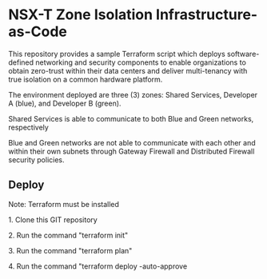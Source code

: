 <h1> NSX-T Zone Isolation Infrastructure-as-Code </h1>
<p> This repository provides a sample Terraform script which deploys software-defined networking and security components to enable organizations to obtain zero-trust within their data centers and deliver multi-tenancy with true isolation on a common hardware platform.</p>
<p> The environment deployed are three (3) zones: Shared Services, Developer A (blue), and Developer B (green).</p>
<p> Shared Services is able to communicate to both Blue and Green networks, respectively</p>
<p> Blue and Green networks are not able to communicate with each other and within their own subnets through Gateway Firewall and Distributed Firewall security policies.</p>
<h2> Deploy </h2>
<p> Note:  Terraform must be installed</p>
<p> 1. Clone this GIT repository </p>
<p> 2. Run the command "terraform init" </p>
<p> 3. Run the command "terraform plan" </p>
<p> 4. Run the command "terraform deploy -auto-approve </p>
